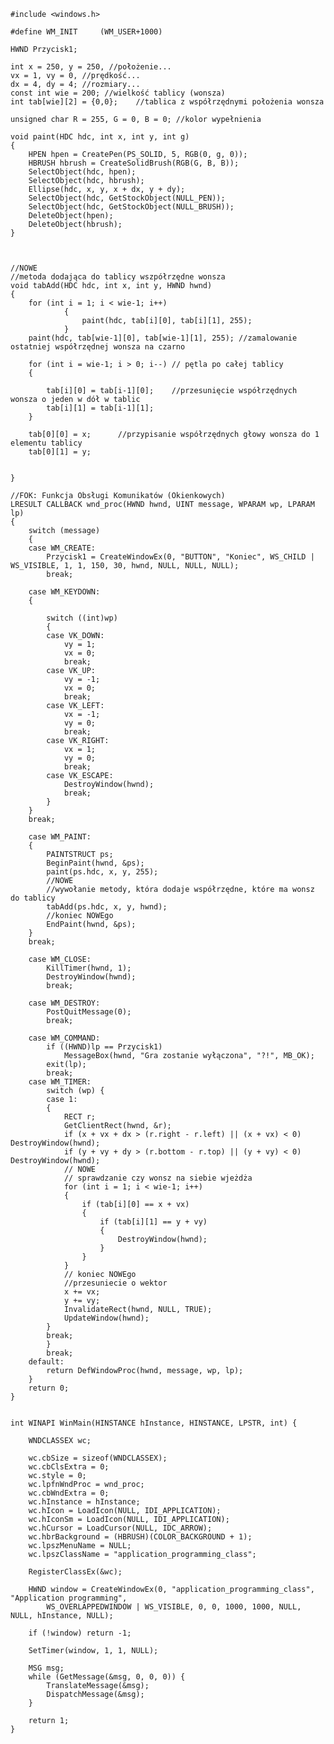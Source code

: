 	#include <windows.h>
	
	#define WM_INIT		(WM_USER+1000)
	
	HWND Przycisk1;
	
	int x = 250, y = 250, //położenie...
	vx = 1, vy = 0, //prędkość...
	dx = 4, dy = 4; //rozmiary...
	const int wie = 200; //wielkość tablicy (wonsza)
	int tab[wie][2] = {0,0};	//tablica z współrzędnymi położenia wonsza
	
	unsigned char R = 255, G = 0, B = 0; //kolor wypełnienia
	
	void paint(HDC hdc, int x, int y, int g)
	{
		HPEN hpen = CreatePen(PS_SOLID, 5, RGB(0, g, 0));
		HBRUSH hbrush = CreateSolidBrush(RGB(G, B, B));
		SelectObject(hdc, hpen);
		SelectObject(hdc, hbrush);
		Ellipse(hdc, x, y, x + dx, y + dy);
		SelectObject(hdc, GetStockObject(NULL_PEN));
		SelectObject(hdc, GetStockObject(NULL_BRUSH));
		DeleteObject(hpen);
		DeleteObject(hbrush);
	}
	
	
	
	//NOWE
	//metoda dodająca do tablicy wszpółrzędne wonsza
	void tabAdd(HDC hdc, int x, int y, HWND hwnd)
	{
		for (int i = 1; i < wie-1; i++)
				{
					paint(hdc, tab[i][0], tab[i][1], 255);
				}
		paint(hdc, tab[wie-1][0], tab[wie-1][1], 255); //zamalowanie ostatniej współrzędnej wonsza na czarno
	
		for (int i = wie-1; i > 0; i--) // pętla po całej tablicy
		{
	
			tab[i][0] = tab[i-1][0];	//przesunięcie współrzędnych wonsza o jeden w dół w tablic
			tab[i][1] = tab[i-1][1];		
		}
	
		tab[0][0] = x;		//przypisanie współrzędnych głowy wonsza do 1 elementu tablicy
		tab[0][1] = y;
	
		
	}
	
	//FOK: Funkcja Obsługi Komunikatów (Okienkowych)
	LRESULT CALLBACK wnd_proc(HWND hwnd, UINT message, WPARAM wp, LPARAM lp)
	{
		switch (message)
		{
		case WM_CREATE:
			Przycisk1 = CreateWindowEx(0, "BUTTON", "Koniec", WS_CHILD | WS_VISIBLE, 1, 1, 150, 30, hwnd, NULL, NULL, NULL);
			break;
	
		case WM_KEYDOWN:
		{
	
			switch ((int)wp)
			{
			case VK_DOWN:
				vy = 1;
				vx = 0;
				break;
			case VK_UP:
				vy = -1;
				vx = 0;
				break;
			case VK_LEFT:
				vx = -1;
				vy = 0;
				break;
			case VK_RIGHT:
				vx = 1;
				vy = 0;
				break;	
			case VK_ESCAPE:
				DestroyWindow(hwnd);
				break;
			}
		}
		break;
	
		case WM_PAINT:
		{
			PAINTSTRUCT ps;
			BeginPaint(hwnd, &ps);
			paint(ps.hdc, x, y, 255);
			//NOWE
			//wywołanie metody, która dodaje współrzędne, które ma wonsz do tablicy
			tabAdd(ps.hdc, x, y, hwnd);
			//koniec NOWEgo
			EndPaint(hwnd, &ps);
		}
		break;
	
		case WM_CLOSE:
			KillTimer(hwnd, 1);
			DestroyWindow(hwnd);
			break;
	
		case WM_DESTROY:
			PostQuitMessage(0);
			break;
	
		case WM_COMMAND:
			if ((HWND)lp == Przycisk1)
				MessageBox(hwnd, "Gra zostanie wyłączona", "?!", MB_OK);
			exit(lp);
			break;
		case WM_TIMER:
			switch (wp) {
			case 1:
			{
				RECT r;
				GetClientRect(hwnd, &r);
				if (x + vx + dx > (r.right - r.left) || (x + vx) < 0) DestroyWindow(hwnd);
				if (y + vy + dy > (r.bottom - r.top) || (y + vy) < 0) DestroyWindow(hwnd);
				// NOWE
				// sprawdzanie czy wonsz na siebie wjeżdża
				for (int i = 1; i < wie-1; i++)
				{
					if (tab[i][0] == x + vx)
					{
						if (tab[i][1] == y + vy)
						{
							DestroyWindow(hwnd);
						}
					}
				}
				// koniec NOWEgo
				//przesuniecie o wektor
				x += vx;
				y += vy;
				InvalidateRect(hwnd, NULL, TRUE);
				UpdateWindow(hwnd);
			}
			break;
			}
			break;
		default:
			return DefWindowProc(hwnd, message, wp, lp);
		}
		return 0;
	}
	
	
	int WINAPI WinMain(HINSTANCE hInstance, HINSTANCE, LPSTR, int) {
	
		WNDCLASSEX wc;
	
		wc.cbSize = sizeof(WNDCLASSEX);
		wc.cbClsExtra = 0;
		wc.style = 0;
		wc.lpfnWndProc = wnd_proc;
		wc.cbWndExtra = 0;
		wc.hInstance = hInstance;
		wc.hIcon = LoadIcon(NULL, IDI_APPLICATION);
		wc.hIconSm = LoadIcon(NULL, IDI_APPLICATION);
		wc.hCursor = LoadCursor(NULL, IDC_ARROW);
		wc.hbrBackground = (HBRUSH)(COLOR_BACKGROUND + 1);
		wc.lpszMenuName = NULL;
		wc.lpszClassName = "application_programming_class";
	
		RegisterClassEx(&wc);
	
		HWND window = CreateWindowEx(0, "application_programming_class", "Application programming",
			WS_OVERLAPPEDWINDOW | WS_VISIBLE, 0, 0, 1000, 1000, NULL, NULL, hInstance, NULL);
	
		if (!window) return -1;
	
		SetTimer(window, 1, 1, NULL);
	
		MSG msg;
		while (GetMessage(&msg, 0, 0, 0)) {
			TranslateMessage(&msg);
			DispatchMessage(&msg);
		}
	
		return 1;
	}
